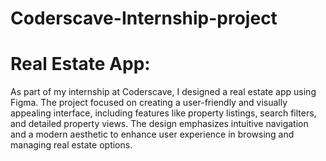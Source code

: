 # Coderscave-Internship-project
# Real Estate App:

As part of my internship at Coderscave, I designed a real estate app using Figma. The project focused on creating a user-friendly and visually appealing interface, including features like property listings, search filters, and detailed property views. The design emphasizes intuitive navigation and a modern aesthetic to enhance user experience in browsing and managing real estate options.
